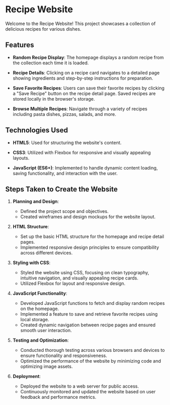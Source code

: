 # Recipe Website

Welcome to the Recipe Website! This project showcases a collection of delicious recipes for various dishes.

## Features

- **Random Recipe Display**: The homepage displays a random recipe from the collection each time it is loaded.
  
- **Recipe Details**: Clicking on a recipe card navigates to a detailed page showing ingredients and step-by-step instructions for preparation.

- **Save Favorite Recipes**: Users can save their favorite recipes by clicking a "Save Recipe" button on the recipe detail page. Saved recipes are stored locally in the browser's storage.

- **Browse Multiple Recipes**: Navigate through a variety of recipes including pasta dishes, pizzas, salads, and more.

## Technologies Used

- **HTML5**: Used for structuring the website's content.
  
- **CSS3**: Utilized with Flexbox for responsive and visually appealing layouts.
  
- **JavaScript (ES6+)**: Implemented to handle dynamic content loading, saving functionality, and interaction with the user.

## Steps Taken to Create the Website

1. **Planning and Design**:
   - Defined the project scope and objectives.
   - Created wireframes and design mockups for the website layout.

2. **HTML Structure**:
   - Set up the basic HTML structure for the homepage and recipe detail pages.
   - Implemented responsive design principles to ensure compatibility across different devices.

3. **Styling with CSS**:
   - Styled the website using CSS, focusing on clean typography, intuitive navigation, and visually appealing recipe cards.
   - Utilized Flexbox for layout and responsive design.

4. **JavaScript Functionality**:
   - Developed JavaScript functions to fetch and display random recipes on the homepage.
   - Implemented a feature to save and retrieve favorite recipes using local storage.
   - Created dynamic navigation between recipe pages and ensured smooth user interaction.

5. **Testing and Optimization**:
   - Conducted thorough testing across various browsers and devices to ensure functionality and responsiveness.
   - Optimized the performance of the website by minimizing code and optimizing image assets.

6. **Deployment**:
   - Deployed the website to a web server for public access.
   - Continuously monitored and updated the website based on user feedback and performance metrics.

